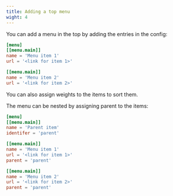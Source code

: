 ```yaml
---
title: Adding a top menu
wight: 4
---
```


You can add a menu in the top by adding the entries in the config:

```toml
[menu]
[[menu.main]]
name = 'Menu item 1'
url = '<link for item 1>'

[[menu.main]]
name = 'Menu item 2'
url = '<link for item 2>'
```

You can also assign weights to the items to sort them.

The menu can be nested by assigning parent to the items:

```toml
[menu]
[[menu.main]]
name = 'Parent item'
identifer = 'parent'

[[menu.main]]
name = 'Menu item 1'
url = '<link for item 1>'
parent = 'parent'

[[menu.main]]
name = 'Menu item 2'
url = '<link for item 2>'
parent = 'parent'
```

